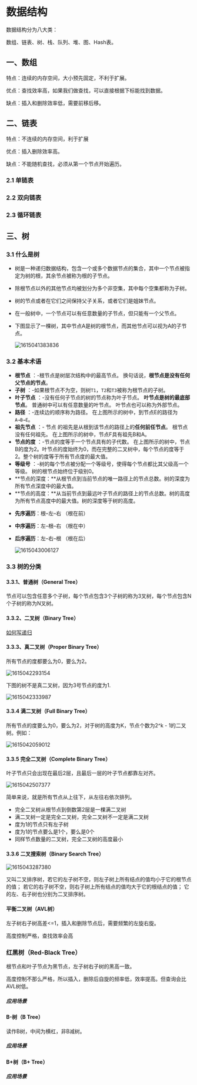 # 数据结构

数据结构分为八大类：

数组、链表、树、栈、队列、堆、图、Hash表。

## 一、数组

特点：连续的内存空间，大小预先固定，不利于扩展。

优点：查找效率高，如果我们做查找，可以直接根据下标能找到数据。

缺点：插入和删除效率低，需要前移后移。



## 二、链表

特点：不连续的内存空间，利于扩展

优点：插入删除效率高。

缺点：不能随机查找，必须从第一个节点开始遍历。

### 2.1 单链表

### 2.2 双向链表

### 2.3 循环链表



## 三、树

### 3.1 什么是树

- 树是一种递归数据结构，包含一个或多个数据节点的集合，其中一个节点被指定为树的根，其余节点被称为根的子节点。

- 除根节点以外的其他节点均被划分为多个非空集，其中每个空集都称为子树。

- 树的节点或者在它们之间保持父子关系，或者它们是姐妹节点。

- 在一般树中，一个节点可以有任意数量的子节点，但只能有一个父节点。

- 下图显示了一棵树，其中节点A是树的根节点，而其他节点可以视为A的子节点。

  ![1615041383836](../images/1615041383836.png)

### 3.2 基本术语

- **根节点** ：-根节点是树层次结构中的最高节点。 换句话说，**根节点是没有任何父节点的节点**。
- **子树** ：-如果根节点不为空，则树`T1`，`T2`和`T3`被称为根节点的子树。
- **叶子节点** ：-没有任何子节点的树的节点称为叶子节点。 **叶节点是树的最底部节点**。 普通树中可以有任意数量的叶节点。 叶节点也可以称为外部节点。
- **路径** ：-连续边的顺序称为路径。 在上图所示的树中，到节点E的路径为`A→B→E`。
- **祖先节点** ：- 节点 的祖先是从根到该节点的路径上的**任何前任节点**。 根节点没有任何祖先。 在上图所示的树中，节点F具有祖先B和A。
- **节点的度** ：-节点的度等于一个节点具有的子代数。 在上图所示的树中，节点B的度为2。叶节点的度始终为0，而在完整的二叉树中，每个节点的度等于2。整个树的度等于所有节点度的最大值。
- **等级号** ：-树的每个节点被分配一个等级号，使得每个节点都比其父级高一个等级。 树的根节点始终位于级别0。
- **节点的深度：**从根节点到当前节点的唯一路径上的节点总数。树的深度为所有节点深度中的最大值。
- **节点的高度：**从当前节点到最远叶子节点的路径上的节点总数。树的高度为所有节点高度中的最大值。树的深度等于树的高度。

+ **先序遍历**：根–左–右 （根在前）

+ **中序遍历**：左–根–右 （根在中）

+ **后序遍历**：左–右–根 （根在后）

  ![1615043006127](../images/1615043006127.png)

### 3.3 树的分类

#### 3.3.1、普通树（General Tree）

节点可以包含任意多个子树，每个节点包含3个子树的称为3叉树，每个节点包含N个子树的称为N叉树。

#### 3.3.2、二叉树（Binary Tree）

[如何写递归](https://lyl0724.github.io/2020/01/25/1/)

#### 3.3.3、真二叉树（Proper Binary Tree）

所有节点的度都要么为0，要么为2。

![1615042293154](../images/1615042293154.png)

下图的树不是真二叉树，因为3号节点的度为1.

![1615042333987](../images/1615042333987.png)

#### 3.3.4 满二叉树（Full Binary Tree）

所有节点的度要么为0，要么为2，对于树的高度为K，节点个数为2^k - 1的二叉树。例如：

![1615042059012](../images/1615042059012.png)

#### 3.3.5 完全二叉树（Complete Binary Tree）

叶子节点只会出现在最后2层，且最后一层的叶子节点都靠左对齐。

![1615042507377](../images/1615042507377.png)

简单来说，就是所有节点从上往下，从左往右依次排列。

- 完全二叉树从根节点到倒数第2层是一棵满二叉树
- 满二叉树一定是完全二叉树，完全二叉树不一定是满二叉树
- 度为1的节点只有左子树
- 度为1的节点要么是1个，要么是0个
- 同样节点数量的二叉树，完全二叉树的高度最小

#### 3.3.6 二叉搜索树（Binary Search Tree）

![1615043287380](../images/1615043287380.png)

又叫二叉排序树，若它的左子树不空，则左子树上所有结点的值均小于它的根节点的值； 若它的右子树不空，则右子树上所有结点的值均大于它的根结点的值； 它的左、右子树也分别为二叉排序树。

#### 平衡二叉树（AVL树）

左子树右子树高差<=1，插入和删除节点后，需要频繁的左旋右旋。

高度控制严格，查找效率会高

### 红黑树（Red-Black Tree）

根节点和叶子节点为黑节点，左子树右子树的黑高一致。

高度控制不那么严格，所以插入，删除后自旋的频率低，效率提高。但查询会比AVL树低。

##### 应用场景

#### B-树（B Tree）

读作B树，中间为横杠，非B减树。

##### 应用场景

#### B+树（B+ Tree）

##### 应用场景

